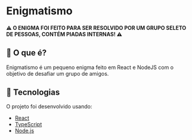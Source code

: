 # Enigmatismo

#### :warning: **O ENIGMA FOI FEITO PARA SER RESOLVIDO POR UM GRUPO SELETO DE PESSOAS, CONTÉM PIADAS INTERNAS!** :warning:

## 📃 O que é?

Enigmatismo é um pequeno enigma feito em React e NodeJS com o objetivo de desafiar um grupo de amigos.

## :rocket: Tecnologias

O projeto foi desenvolvido usando:

- [React][reactjs]
- [TypeScript][typescript]
- [Node.js][nodejs]

[typescript]: https://www.typescriptlang.org/
[reactjs]: https://reactjs.org
[nodejs]: https://nodejs.org/en/
